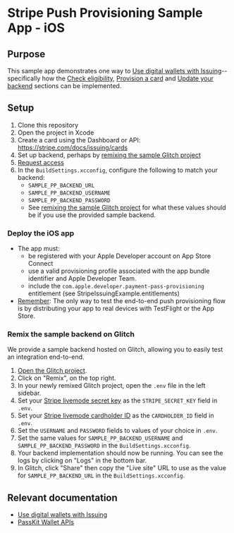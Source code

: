 # Stripe Push Provisioning Sample App - iOS

## Purpose

This sample app demonstrates one way to
[Use digital wallets with Issuing](https://stripe.com/docs/issuing/cards/digital-wallets?platform=iOS)--specifically
how the [Check eligibility](https://stripe.com/docs/issuing/cards/digital-wallets?platform=iOS#check-eligibility),
[Provision a card](https://stripe.com/docs/issuing/cards/digital-wallets?platform=iOS#provision-a-card) and
[Update your backend](https://stripe.com/docs/issuing/cards/digital-wallets?platform=iOS#update-your-backend)
sections can be implemented.

## Setup

1. Clone this repository
2. Open the project in Xcode
3. Create a card using the Dashboard or API: https://stripe.com/docs/issuing/cards
4. Set up backend, perhaps by [remixing the sample Glitch project](#remix-the-sample-backend-on-glitch)
5. [Request access](https://stripe.com/docs/issuing/cards/digital-wallets?platform=iOS#request-access)
7. In the `BuildSettings.xcconfig`, configure the following to match your backend:
   - `SAMPLE_PP_BACKEND_URL`
   - `SAMPLE_PP_BACKEND_USERNAME`
   - `SAMPLE_PP_BACKEND_PASSWORD`
   - See [remixing the sample Glitch project](#remix-the-sample-backend-on-glitch) for what these values should be if you use the provided sample backend.

### Deploy the iOS app

- The app must:
  - be registered with your Apple Developer account on App Store Connect
  - use a valid provisioning profile associated with the app bundle identifier and Apple Developer Team.
  - include the `com.apple.developer.payment-pass-provisioning` entitlement (see StripeIssuingExample.entitlements)
- [Remember](https://stripe.com/docs/issuing/cards/digital-wallets?platform=iOS#testing): The only way to test the end-to-end push provisioning flow is by distributing your app to real devices with TestFlight or the App Store.

### Remix the sample backend on Glitch

We provide a sample backend hosted on Glitch, allowing you to easily test an integration end-to-end.

1. [Open the Glitch project](https://glitch.com/edit/#!/stripe-push-provisioning-example-backend).
2. Click on "Remix", on the top right.
3. In your newly remixed Glitch project, open the `.env` file in the left sidebar.
4. Set your [Stripe livemode secret key](https://dashboard.stripe.com/apikeys) as the `STRIPE_SECRET_KEY` field in `.env`.
5. Set your [Stripe livemode cardholder ID](https://dashboard.stripe.com/issuing/cardholders) as the `CARDHOLDER_ID` field in `.env`.
6. Set the `USERNAME` and `PASSWORD` fields to values of your choice in `.env`.
7. Set the same values for `SAMPLE_PP_BACKEND_USERNAME` and `SAMPLE_PP_BACKEND_PASSWORD` in the `BuildSettings.xcconfig`.
8. Your backend implementation should now be running. You can see the logs by clicking on "Logs" in the bottom bar.
9. In Glitch, click "Share" then copy the "Live site" URL to use as the value for `SAMPLE_PP_BACKEND_URL` in the `BuildSettings.xcconfig`.

## Relevant documentation
- [Use digital wallets with Issuing](https://stripe.com/docs/issuing/cards/digital-wallets?platform=iOS)
- [PassKit Wallet APIs](https://developer.apple.com/documentation/passkit/wallet)
